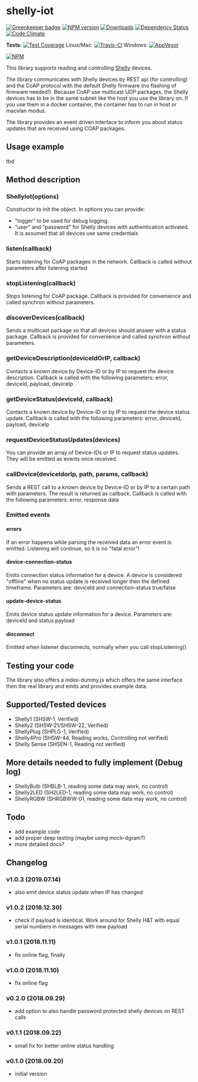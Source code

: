 # shelly-iot
[![Greenkeeper badge](https://badges.greenkeeper.io/Apollon77/shelly-iot.svg)](https://greenkeeper.io/)
[![NPM version](http://img.shields.io/npm/v/shelly-iot.svg)](https://www.npmjs.com/package/shelly-iot)
[![Downloads](https://img.shields.io/npm/dm/shelly-iot.svg)](https://www.npmjs.com/package/shelly-iot)
[![Dependency Status](https://gemnasium.com/badges/github.com/Apollon77/shelly-iot.svg)](https://gemnasium.com/github.com/Apollon77/shelly-iot)
[![Code Climate](https://codeclimate.com/github/Apollon77/shelly-iot/badges/gpa.svg)](https://codeclimate.com/github/Apollon77/shelly-iot)

**Tests:**
[![Test Coverage](https://codeclimate.com/github/Apollon77/shelly-iot/badges/coverage.svg)](https://codeclimate.com/github/Apollon77/shelly-iot/coverage)
Linux/Mac:
[![Travis-CI](http://img.shields.io/travis/Apollon77/shelly-iot/master.svg)](https://travis-ci.org/Apollon77/shelly-iot)
Windows: [![AppVeyor](https://ci.appveyor.com/api/projects/status/github/Apollon77/shelly-iot?branch=master&svg=true)](https://ci.appveyor.com/project/Apollon77/shelly-iot/)

[![NPM](https://nodei.co/npm/shelly-iot.png?downloads=true)](https://nodei.co/npm/shelly-iot/)

This library supports reading and controlling [Shelly](https://shelly.cloud/) devices.

The library communicates with Shelly devices by REST api (for controlling) and the CoAP protocol with the default Shelly firmware (no flashing of firmware needed!).
Because CoAP use multicast UDP packages, the Shelly devices has to be in the same subnet like the host you use the library on. If you use them in a docker container, the container has to run in host or macvlan modus.

The library provides an event driven interface to inform you about status updates that are received using COAP packages.

## Usage example


tbd



## Method description

### ShellyIot(options)
Constructor to init the object. In options you can provide:
* "logger" to be used for debug logging.
* "user" and "password" for Shelly devices with authentication activated. It is assumed that all devices use same credentials

### listen(callback)
Starts listening for CoAP packages in the network. Callback is called without parameters after listening started.

### stopListening(callback)  
Stops listening for CoAP package. Callback is provided for convenience and called synchron without parameters.

### discoverDevices(callback)
Sends a multicast package so that all devices should answer with a status package. Callback is provided for convenience and called synchron without parameters.

### getDeviceDescription(deviceIdOrIP, callback)
Contacts a known device by Device-ID or by IP to request the device description.
Callback is called with the following parameters: error, deviceId, payload, deviceIp

### getDeviceStatus(deviceId, callback)
Contacts a known device by Device-ID or by IP to request the device status update.
Callback is called with the following parameters: error, deviceId, payload, deviceIp

### requestDeviceStatusUpdates(devices)
You can provide an array of Device-IDs or IP to request status updates. They will be emitted as events once received.

### callDevice(deviceIdorIp, path, params, callback)
Sends a REST call to a known device by Device-ID or by IP to a certain path with parameters. The result is returned as callback.
Callback is called with the following parameters: error, response data

### Emitted events
#### errors
If an error happens while parsing the received data an error event is emitted. Listening will continue, so it is no "fatal error"!

#### device-connection-status
Emits connection status information for a device. A device is considered "offline" when no status update is received longer then the defined timeframe.
Parameters are: deviceId and connection-status true/false

#### update-device-status
Emits device status update information for a device.
Parameters are: deviceId and status payload

#### disconnect
Emitted when listener disconnects, normally when you call stopListening()


## Testing your code
The library also offers a index-dummy.js which offers the same interface then the real library and emits and provides example data.

## Supported/Tested devices
* Shelly1 (SHSW-1, Verified)
* Shelly2 (SHSW-21/SHSW-22, Verified)
* ShellyPlug (SHPLG-1, Verified)
* Shelly4Pro (SHSW-44, Reading works, Controlling not verified)
* Shelly Sense (SHSEN-1, Reading not verified)

## More details needed to fully implement (Debug log)
* ShellyBulb (SHBLB-1, reading some data may work, no control)
* Shelly2LED (SH2LED-1, reading some data may work, no control)
* ShellyRGBW (SHRGBWW-01, reading some data may work, no control)

## Todo
* add example code
* add proper deep testing (maybe using mock-dgram?)
* more detailed docs?

## Changelog

### v1.0.3 (2019.07.14)
* also emit device status update when IP has changed

### v1.0.2 (2018.12.30)
* check if payload is identical. Work around for Shelly H&T with equal serial numbers in messages with new payload 

### v1.0.1 (2018.11.11)
* fix online flag, finally

### v1.0.0 (2018.11.10)
* fix online flag

### v0.2.0 (2018.09.29)
* add option to also handle password protected shelly devices on REST calls

### v0.1.1 (2018.09.22)
* small fix for better online status handling

### v0.1.0 (2018.09.20)
* initial version
